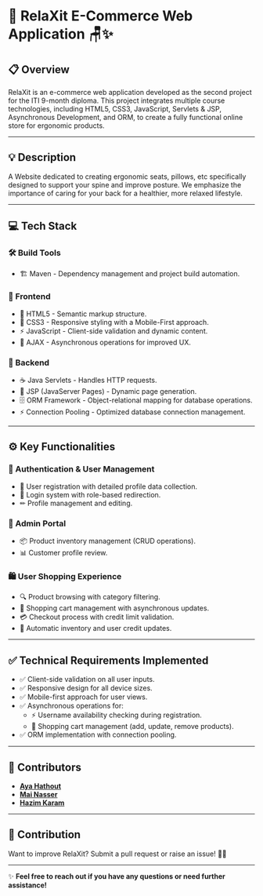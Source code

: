 # 🎉 RelaXit E-Commerce Web Application 🪑✨

## 📋 Overview
RelaXit is an e-commerce web application developed as the second project for the ITI 9-month diploma. This project integrates multiple course technologies, including HTML5, CSS3, JavaScript, Servlets & JSP, Asynchronous Development, and ORM, to create a fully functional online store for ergonomic products.

---

## 💡 Description
A Website dedicated to creating ergonomic seats, pillows, etc specifically designed to support your spine and improve posture. We emphasize the importance of caring for your back for a healthier, more relaxed lifestyle.

---

## 💻 Tech Stack
### 🛠 Build Tools
- 🏗 Maven - Dependency management and project build automation.

### 🎨 Frontend
- 🚀 HTML5 - Semantic markup structure.
- 🎨 CSS3 - Responsive styling with a Mobile-First approach.
- ⚡ JavaScript - Client-side validation and dynamic content.
- 🔄 AJAX - Asynchronous operations for improved UX.

### 🔧 Backend
- ☕ Java Servlets - Handles HTTP requests.
- 📝 JSP (JavaServer Pages) - Dynamic page generation.
- 🗄 ORM Framework - Object-relational mapping for database operations.
- ⚡ Connection Pooling - Optimized database connection management.

---

## ⚙️ Key Functionalities
### 🔑 Authentication & User Management
- 👤 User registration with detailed profile data collection.
- 🔐 Login system with role-based redirection.
- ✏ Profile management and editing.

### 🔧 Admin Portal
- 📦 Product inventory management (CRUD operations).
- 📊 Customer profile review.

### 🛍️ User Shopping Experience
- 🔍 Product browsing with category filtering.
- 🛒 Shopping cart management with asynchronous updates.
- 💳 Checkout process with credit limit validation.
- 🔄 Automatic inventory and user credit updates.

---

## ✅ Technical Requirements Implemented
- ✅ Client-side validation on all user inputs.
- ✅ Responsive design for all device sizes.
- ✅ Mobile-first approach for user views.
- ✅ Asynchronous operations for:
  - ⚡ Username availability checking during registration.
  - 🛒 Shopping cart management (add, update, remove products).
- ✅ ORM implementation with connection pooling.

---

## 🚀 Contributors
- **[Aya Hathout](https://github.com/ayaHathout)**
- **[Mai Nasser](https://github.com/mainasser22)**
- **[Hazim Karam](https://github.com/Hazim-Karam159)**

---

## 🤝 Contribution
Want to improve RelaXit? Submit a pull request or raise an issue! 🚀💡

---

✨ **Feel free to reach out if you have any questions or need further assistance!** 
